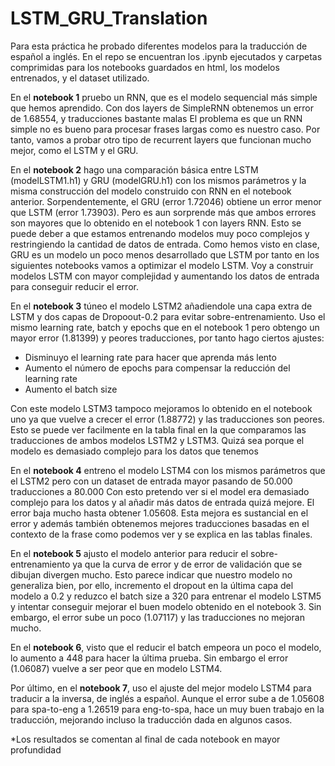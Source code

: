 # LSTM_GRU_Translation

Para esta práctica he probado diferentes modelos para la traducción de español a inglés. En el repo se encuentran los .ipynb ejecutados y carpetas comprimidas para los notebooks guardados en html, los modelos entrenados, y el dataset utilizado.

En el **notebook 1** pruebo un RNN, que es el modelo sequencial más simple que hemos aprendido. Con dos layers de SimpleRNN obtenemos un error de 1.68554, y traducciones bastante malas
El problema es que un RNN simple no es bueno para procesar frases largas como es nuestro caso. Por tanto, vamos a probar otro tipo de recurrent layers  que funcionan mucho mejor, como el LSTM y el GRU.


En el **notebook 2** hago una comparación básica entre LSTM (modelLSTM1.h1) y GRU (modelGRU.h1) con los mismos parámetros y la misma construcción del modelo construido con RNN en el notebook anterior.  Sorpendentemente, el GRU (error 1.72046) obtiene un error menor que LSTM (error 1.73903). Pero es aun sorprende más que ambos errores son mayores que lo obtenido en el notebook 1 con layers RNN.  Esto se puede deber a que estamos entrenando modelos muy poco complejos y restringiendo la cantidad de datos de entrada.
Como hemos visto en clase, GRU es un modelo un poco menos desarrollado que LSTM por tanto en los siguientes notebooks vamos a optimizar el modelo LSTM. Voy a construir modelos LSTM con mayor complejidad y aumentando los datos de entrada para conseguir reducir el error.


En el **notebook 3** túneo el modelo LSTM2 añadiendole una capa extra de LSTM y dos capas de Dropoout-0.2 para evitar sobre-entrenamiento.
Uso el mismo learning rate, batch y epochs que en el notebook 1 pero obtengo un mayor error (1.81399) y peores traducciones, por tanto hago ciertos ajustes:
- Disminuyo el learning rate para hacer que aprenda más lento
- Aumento el número de epochs para compensar la reducción del learning rate
- Aumento el batch size

Con este modelo LSTM3 tampoco mejoramos lo obtenido en el notebook uno ya que vuelve a crecer el error (1.88772) y las traducciones son peores. Esto se puede ver facilmente en la tabla final en la que comparamos las traducciones de ambos modelos LSTM2 y LSTM3. Quizá sea porque el modelo es demasiado complejo para los datos que tenemos


En el **notebook 4** entreno el modelo LSTM4 con los mismos parámetros que el LSTM2 pero con un dataset de entrada mayor pasando de 50.000 traducciones a 80.000 Con esto pretendo ver si el model era demasiado complejo para los datos y al añadir más datos de entrada quizá mejore. El error baja mucho hasta obtener 1.05608. Esta mejora es sustancial en el error y además también obtenemos mejores traducciones basadas en el contexto de la frase como podemos ver y se explica en las tablas finales.


En el **notebook 5** ajusto el modelo anterior para reducir el sobre-entrenamiento ya que la curva de error y de error de validación que se dibujan divergen mucho. Esto parece indicar que nuestro modelo no  generaliza bien, por ello, incremento el dropout en la última capa del modelo a 0.2 y reduzco el batch size a 320 para entrenar el modelo
LSTM5 y intentar conseguir mejorar el buen modelo obtenido en el notebook 3. Sin embargo, el error sube un poco (1.07117) y las traducciones no mejoran mucho.


En el **notebook 6**, visto que el reducir el batch empeora un poco el modelo, lo aumento a 448 para hacer la última prueba. Sin embargo el error (1.06087) vuelve a ser peor que en modelo LSTM4.


Por último, en el **notebook 7**, uso el ajuste del mejor modelo LSTM4 para traducir a la inversa, de inglés a español. Aunque el error sube a de 1.05608 para spa-to-eng a 1.26519 para eng-to-spa, hace un muy buen trabajo en la traducción, mejorando incluso la traducción dada en algunos casos. 

*Los resultados se comentan al final de cada notebook en mayor profundidad
